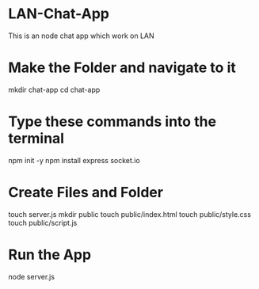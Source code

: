 # LAN-Chat-App
This is an node chat app which work on LAN 
# Make the Folder and navigate to it
mkdir chat-app
cd chat-app
# Type these commands into the terminal
npm init -y
npm install express socket.io
# Create Files and Folder 
touch server.js
mkdir public
touch public/index.html
touch public/style.css
touch public/script.js
# Run the App
node server.js
